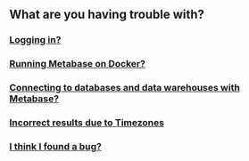 ## What are you having trouble with?

### [Logging in?](/troubleshooting/loggingin)

### [Running Metabase on Docker?](/troubleshooting/docker)


### [Connecting to databases and data warehouses with Metabase?](/troubleshooting/datawarehouse)

### [Incorrect results due to Timezones](/troubleshooting/timezones)

### [I think I found a bug?](/troubleshooting/bugs)